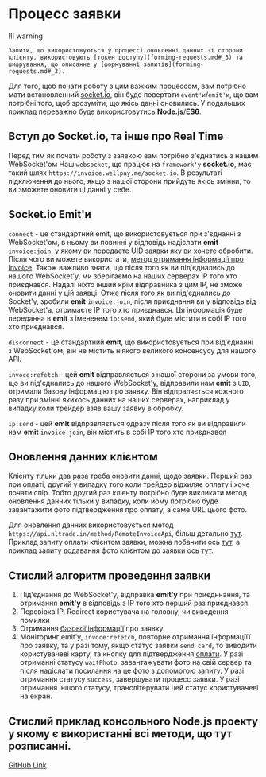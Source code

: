 # Процесс заявки

!!! warning

    Запити, що використовуються у процессі оновленні данних зі сторони клієнту, використовують [токен доступу](forming-requests.md#_3) та шифрування, що описанне у [формуванні запитів](forming-requests.md#_3).

Для того, щоб почати роботу з цим важким процессом, вам потрібно мати встановленний [socket.io](https://socket.io), він буде повертати `event'и`/`emit'и`, що вам потрібні того, щоб зрозуміти, що якісь данні оновились.
У подальших приклад переважно буде використовутись **Node.js**/**ES6**.

## Вступ до Socket.io, та інше про Real Time
Перед тим як почати роботу з заявкою вам потрібно з'єднатись з нашим WebSocket'ом
Наш `websocket`, що працює на `framework'у` **socket.io**, має такий шлях `https://invoice.wellpay.me/socket.io`.
В результаті підключення до нього, якщо з нашої сторони прийдуть якісь змінни, то ви зможете оновити ці данні у себе.

## Socket.io Emit'и
`connect` - це стандартний emit, що використовується при з'єднанні з WebSocket'ом, в ньому ви повинні у відповідь надіслати **emit** `invoice:join`, у якому ви передаєте UID заявки яку ви хочете обробити.
Після чого ви можете використати, [метод отримання інформації про Invoice](get-invoice.md).
Також важливо знати, що після того як ви під'єднались до нашого WebSocket'у, ми зберігаємо на наших серверах IP того хто приєднався. Надалі ніхто інший крім відправника з цим IP, не зможе оновити данні у цій заявці.
Отже після того як ви під'єднались до Socket'у, зробили **emit** `invoice:join`, після приєднання ви у відповідь від WebSocket'а, отримаєте IP того хто приєднався. Ця інформація буде переданна в **emit** з імененем `ip:send`, який буде містити в собі IP того хто приєднався.

`disconnect` - це стандартний **emit**, що використовується при від'єднанні з WebSocket'ом, він не містить ніякого великого консенсусу для нашого API.

`invoce:refetch` - цей **emit** відправляється з нашої сторони за умови того, що ви під'єднались до нашого WebSocket'у, відправили нам **emit** з `UID`, отримали базову інформацію про заявку. Він відпраляється кожного разу при змінні якихось данних на наших серверах, наприклад у випадку коли трейдер взяв вашу заявку в обробку.

`ip:send` - цей **emit** відправляється одразу після того як ви відправили нам **emit** `invoice:join`, він містить в собі IP того хто приєднався 

## Оновлення данних клієнтом
Клієнту тільки два раза треба оновити данні, щодо заявки. Перший раз при оплаті, другий у випадку того коли трейдер відхиляє оплату і хоче почати спір. Тобто другий раз клієнту потрібно буде викликати метод оновлення данних тільки у випадку, коли йому потрібно буде завантажити фото підтвердження про оплату, а саме URL цього фото.

Для оновлення данних використовується метод `https://api.nltrade.in/method/RemoteInvoiceApi`, більш детально [тут](update-invoice.md#invoic).
Приклад запиту оплати клієнтом заявки, можна побачити ось [тут](update-invoice.md#_3), а приклад запиту додавання фото клієнтом до заявки ось [тут](update-invoice.md#invoic_1).


## Стислий алгоритм проведення заявки
1. Під'єднання до WebSocket'у, відправка **emit'у** при приєдннання, та отримання **emit'y** в відповідь з IP того хто перший раз приєднався.
2. Перевірка IP, Redirect користувача на головну, чи виведення помилки
3. Отримання [базової інформації](get-invoice.md) про заявку.
4. Моніторинг emit'у, `invoce:refetch`, повторне отримання інформаціїї про заявку, та у разі тому, якщо статус заявки `send card`, то виводити користувачеві карту, та кнопку для підтвердження [оплати](update-invoice.md#_3). 
У разі отриманні статусу `waitPhoto`, завантажувати фото на свій сервер та після надіслати посилання на це фото з допомогою [запиту](update-invoice.md#invoic_1).
У разі отримання статусу `success`, завершувати процесс заявки.
У разі отримання іншого статусу, транслітерувати цей статус користувачеві на екран.

## Стислий приклад консольного Node.js проекту у якому є використанні всі методи, що тут розписанні.
[GitHub Link]()
